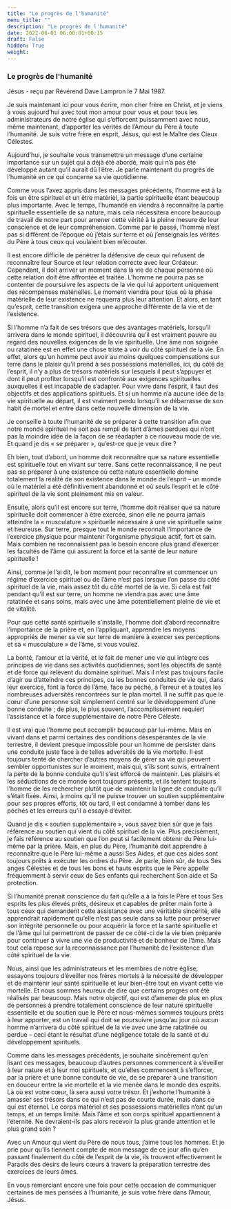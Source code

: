 ```yaml
---
title: "Le progrès de l'humanité"
menu_title: ""
description: "Le progrès de l'humanité"
date: 2022-06-01 06:00:01+00:15
draft: False
hidden: True
weight:
---
```

### Le progrès de l'humanité

Jésus - reçu par Révérend Dave Lampron le 7 Mai 1987.

Je suis maintenant ici pour vous écrire, mon cher frère en Christ, et je viens à vous aujourd’hui avec tout mon amour pour vous et pour tous les administrateurs de notre église qui s’efforcent puissamment avec nous, même maintenant, d’apporter les vérités de l’Amour du Père à toute l’humanité. Je suis votre frère en esprit, Jésus, qui est le Maître des Cieux Célestes.

Aujourd’hui, je souhaite vous transmettre un message d’une certaine importance sur un sujet qui a déjà été abordé, mais qui n’a pas été développé autant qu’il aurait dû l’être. Je parle maintenant du progrès de l’humanité en ce qui concerne sa vie quotidienne.

Comme vous l’avez appris dans les messages précédents, l’homme est à la fois un être spirituel et un être matériel, la partie spirituelle étant beaucoup plus importante. Avec le temps, l’humanité en viendra à reconnaître la partie spirituelle essentielle de sa nature, mais cela nécessitera encore beaucoup de travail de notre part pour amener cette vérité à la pleine mesure de leur conscience et de leur compréhension. Comme par le passé, l’homme n’est pas si différent de l’époque où j’étais sur terre et où j’enseignais les vérités du Père à tous ceux qui voulaient bien m’écouter.

Il est encore difficile de pénétrer la défensive de ceux qui refusent de reconnaître leur Source et leur relation correcte avec leur Créateur. Cependant, il doit arriver un moment dans la vie de chaque personne où cette relation doit être affrontée et traitée. L’homme ne pourra pas se contenter de poursuivre les aspects de la vie qui lui apportent uniquement des récompenses matérielles. Le moment viendra pour tous où la phase matérielle de leur existence ne requerra plus leur attention. Et alors, en tant qu’esprit, cette transition exigera une approche différente de la vie et de l’existence.

Si l’homme n’a fait de ses trésors que des avantages matériels, lorsqu’il arrivera dans le monde spirituel, il découvrira qu’il est vraiment pauvre au regard des nouvelles exigences de la vie spirituelle. Une âme non soignée ou ratatinée est en effet une chose triste à voir du côté spirituel de la vie. En effet, alors qu’un homme peut avoir au moins quelques compensations sur terre dans le plaisir qu’il prend à ses possessions matérielles, ici, du côté de l’esprit, il n’y a plus de trésors matériels sur lesquels il peut s’appuyer et dont il peut profiter lorsqu’il est confronté aux exigences spirituelles auxquelles il est incapable de s’adapter. Pour vivre dans l’esprit, il faut des objectifs et des applications spirituels. Et si un homme n’a aucune idée de la vie spirituelle au départ, il est vraiment perdu lorsqu’il se débarrasse de son habit de mortel et entre dans cette nouvelle dimension de la vie.

Je conseille à toute l’humanité de se préparer à cette transition afin que notre monde spirituel ne soit pas rempli de tant d’âmes perdues qui n’ont pas la moindre idée de la façon de se réadapter à ce nouveau mode de vie. Et quand je dis « se préparer », qu’est-ce que je veux dire ?

Eh bien, tout d’abord, un homme doit reconnaître que sa nature essentielle est spirituelle tout en vivant sur terre. Sans cette reconnaissance, il ne peut pas se préparer à une existence où cette nature essentielle domine totalement la réalité de son existence dans le monde de l’esprit – un monde où le matériel a été définitivement abandonné et où seuls l’esprit et le côté spirituel de la vie sont pleinement mis en valeur.

Ensuite, alors qu’il est encore sur terre, l’homme doit réaliser que sa nature spirituelle doit commencer à être exercée, sinon elle ne pourra jamais atteindre la « musculature » spirituelle nécessaire à une vie spirituelle saine et heureuse. Sur terre, presque tout le monde reconnaît l’importance de l’exercice physique pour maintenir l’organisme physique actif, fort et sain. Mais combien ne reconnaissent pas le besoin encore plus grand d’exercer les facultés de l’âme qui assurent la force et la santé de leur nature spirituelle !

Ainsi, comme je l’ai dit, le bon moment pour reconnaître et commencer un régime d’exercice spirituel ou de l’âme n’est pas lorsque l’on passe du côté spirituel de la vie, mais assez tôt du côté mortel de la vie. Si cela est fait pendant qu’il est sur terre, un homme ne viendra pas avec une âme ratatinée et sans soins, mais avec une âme potentiellement pleine de vie et de vitalité.

Pour que cette santé spirituelle s’installe, l’homme doit d’abord reconnaître l’importance de la prière et, en l’appliquant, apprendre les moyens appropriés de mener sa vie sur terre de manière à exercer ses perceptions et sa « musculature » de l’âme, si vous voulez.

La bonté, l’amour et la vérité, et le fait de mener une vie qui intègre ces principes de vie dans ses activités quotidiennes, sont les objectifs de santé et de force qui relèvent du domaine spirituel. Mais il n’est pas toujours facile d’agir ou d’atteindre ces principes, ou les bonnes conduites de vie qui, dans leur exercice, font la force de l’âme, face au péché, à l’erreur et à toutes les nombreuses adversités rencontrées sur le plan mortel. Il ne suffit pas que le cœur d’une personne soit simplement centré sur le développement d’une bonne conduite ; de plus, le plus souvent, l’accomplissement requiert l’assistance et la force supplémentaire de notre Père Céleste.

Il est vrai que l’homme peut accomplir beaucoup par lui-même. Mais en vivant dans et parmi certaines des conditions désespérantes de la vie terrestre, il devient presque impossible pour un homme de persister dans une conduite juste face à de telles adversités de la vie mortelle. Il est toujours tenté de chercher d’autres moyens de gérer sa vie qui peuvent sembler opportunistes sur le moment, mais qui, s’ils sont suivis, entraînent la perte de la bonne conduite qu’il s’est efforcé de maintenir. Les plaisirs et les séductions de ce monde sont toujours présents, et ils tentent toujours l’homme de les rechercher plutôt que de maintenir la ligne de conduite qu’il s’était fixée. Ainsi, à moins qu’il ne puisse trouver un soutien supplémentaire pour ses propres efforts, tôt ou tard, il est condamné à tomber dans les péchés et les erreurs qu’il a essayé d’éviter.

Quand je dis « soutien supplémentaire », vous savez bien sûr que je fais référence au soutien qui vient du côté spirituel de la vie. Plus précisément, je fais référence au soutien que l’on peut si facilement obtenir du Père lui-même par la prière. Mais, en plus du Père, l’humanité doit apprendre à reconnaître que le Père lui-même a aussi Ses Aides, et que ces aides sont toujours prêts à exécuter les ordres du Père. Je parle, bien sûr, de tous Ses anges Célestes et de tous les bons et hauts esprits que le Père appelle fréquemment à servir ceux de Ses enfants qui recherchent Son aide et Sa protection.

Si l’humanité prenait conscience du fait qu’elle a à la fois le Père et tous Ses esprits les plus élevés prêts, désireux et capables de prêter main forte à tous ceux qui demandent cette assistance avec une véritable sincérité, elle apprendrait rapidement qu’elle n’est pas seule dans sa lutte pour préserver son intégrité personnelle ou pour acquérir la force et la santé spirituelle et de l’âme qui lui permettront de passer de ce côté-ci de la vie bien préparée pour continuer à vivre une vie de productivité et de bonheur de l’âme. Mais tout cela repose sur la reconnaissance par l’humanité de l’existence d’un côté spirituel de la vie.

Nous, ainsi que les administrateurs et les membres de notre église, essayons toujours d’éveiller nos frères mortels à la nécessité de développer et de maintenir leur santé spirituelle et leur bien-être tout en vivant cette vie mortelle. Et nous sommes heureux de dire que certains progrès ont été réalisés par beaucoup. Mais notre objectif, qui est d’amener de plus en plus de personnes à prendre totalement conscience de leur nature spirituelle essentielle et du soutien que le Père et nous-mêmes sommes toujours prêts à leur apporter, est un travail qui doit se poursuivre jusqu’au jour où aucun homme n’arrivera du côté spirituel de la vie avec une âme ratatinée ou perdue – ceci étant le résultat d’une négligence totale de la santé et du développement spirituels.

Comme dans les messages précédents, je souhaite sincèrement qu’en lisant ces messages, beaucoup d’autres personnes commencent à s’éveiller à leur nature et à leur moi spirituels, et qu’elles commencent à s’efforcer, par la prière et une bonne conduite de vie, de se préparer à une transition en douceur entre la vie mortelle et la vie menée dans le monde des esprits. Là où est votre cœur, là sera aussi votre trésor. Et j’exhorte l’humanité à amasser ses trésors dans ce qui n’est pas de courte durée, mais dans ce qui est éternel. Le corps matériel et ses possessions matérielles n’ont qu’un temps, et un temps limité. Mais l’âme et son corps spirituel appartiennent à l’éternité. Ne devraient-ils pas alors recevoir la plus grande attention et le plus grand soin ?

Avec un Amour qui vient du Père de nous tous, j’aime tous les hommes. Et je prie pour qu’ils tiennent compte de mon message de ce jour afin qu’en passant finalement du côté de l’esprit de la vie, ils trouvent effectivement le Paradis des désirs de leurs cœurs à travers la préparation terrestre des exercices de leurs âmes.

En vous remerciant encore une fois pour cette occasion de communiquer certaines de mes pensées à l’humanité, je suis votre frère dans l’Amour, Jésus.
